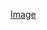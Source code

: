 [Image](https://raw.githubusercontent.com/MerrySubs4t/fetching/refs/heads/main/Tools/image%20(1).webp)
